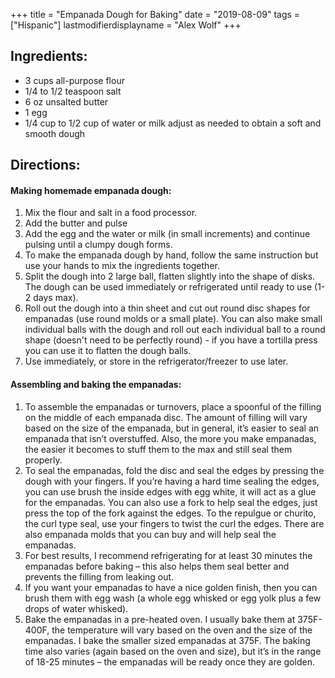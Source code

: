 +++
title = "Empanada Dough for Baking"
date = "2019-08-09"
tags = ["Hispanic"]
lastmodifierdisplayname = "Alex Wolf"
+++

## Ingredients:

* 3 cups all-purpose flour
* 1/4 to 1/2 teaspoon salt
* 6 oz unsalted butter 
* 1 egg
* 1/4 cup to 1/2 cup of water or milk adjust as needed to obtain a soft and smooth dough

## Directions:

#### Making homemade empanada dough:
1. Mix the flour and salt in a food processor.
1. Add the butter and pulse
1. Add the egg and the water or milk (in small increments) and continue pulsing until a clumpy dough forms.
1. To make the empanada dough by hand, follow the same instruction but use your hands to mix the ingredients together.
1. Split the dough into 2 large ball, flatten slightly into the shape of disks. The dough can be used immediately or refrigerated until ready to use (1-2 days max).
1. Roll out the dough into a thin sheet and cut out round disc shapes for empanadas (use round molds or a small plate). You can also make small individual balls with the dough and roll out each individual ball to a round shape (doesn't need to be perfectly round) - if you have a tortilla press you can use it to flatten the dough balls.
1. Use immediately, or store in the refrigerator/freezer to use later.

#### Assembling and baking the empanadas:
1. To assemble the empanadas or turnovers, place a spoonful of the filling on the middle of each empanada disc. The amount of filling will vary based on the size of the empanada, but in general, it’s easier to seal an empanada that isn’t overstuffed. Also, the more you make empanadas, the easier it becomes to stuff them to the max and still seal them properly.
1. To seal the empanadas, fold the disc and seal the edges by pressing the dough with your fingers. If you’re having a hard time sealing the edges, you can use brush the inside edges with egg white, it will act as a glue for the empanadas. You can also use a fork to help seal the edges, just press the top of the fork against the edges. To the repulgue or churito, the curl type seal, use your fingers to twist the curl the edges. There are also empanada molds that you can buy and will help seal the empanadas.
1. For best results, I recommend refrigerating for at least 30 minutes the empanadas before baking – this also helps them seal better and prevents the filling from leaking out.
1. If you want your empanadas to have a nice golden finish, then you can brush them with egg wash (a whole egg whisked or egg yolk plus a few drops of water whisked).
1. Bake the empanadas in a pre-heated oven. I usually bake them at 375F-400F, the temperature will vary based on the oven and the size of the empanadas. I bake the smaller sized empanadas at 375F. The baking time also varies (again based on the oven and size), but it’s in the range of 18-25 minutes – the empanadas will be ready once they are golden.
